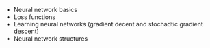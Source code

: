- Neural network basics
- Loss functions
- Learning neural networks (gradient decent and stochadtic gradient descent)
- Neural network structures